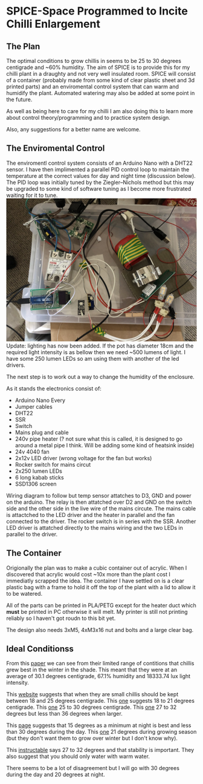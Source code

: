 # SPICE-Space Programmed to Incite Chilli Enlargement
## The Plan
The optimal conditions to grow chillis in seems to be 25 to 30 degrees centigrade and ~60% humidity. The aim of SPICE is to provide this for my chilli plant in a draughty and not very well insulated room. SPICE will consist of a container (probably made from some kind of clear plastic sheet and 3d printed parts) and an enviromental control system that can warm and humidify the plant. Automated watering may also be added at some point in the future.

As well as being here to care for my chilli I am also doing this to learn more about control theory/programming and to practice system design.

Also, any suggestions for a better name are welcome.

## The Enviromental Control
The enviromentl control system consists of an Arduino Nano with a DHT22 sensor. I have then implimented a parallel PID control loop to maintain the temperature at the correct values for day and night time (discussion below). The PID loop was initially tuned by the Ziegler–Nichols method but this may be upgraded to some kind of software tuning as I become more frustrated waiting for it to tune.
![The electronics before any casing](images/electronics.JPG)
Update: lighting has now been added. If the pot has diameter 18cm and the required light intensity is as bellow then we need ~500 lumens of light. I have some 250 lumen LEDs so am using them with another of the led drivers.

The next step is to work out a way to change the humidity of the enclosure. 

As it stands the electronics consist of:
- Arduino Nano Every
- Jumper cables
- DHT22
- SSR
- Switch
- Mains plug and cable
- 240v pipe heater (? not sure what this is called, it is designed to go around a metal pipe I think. Will be adding some kind of heatsink inside)
- 24v 4040 fan
- 2x12v LED driver (wrong voltage for the fan but works)
- Rocker switch for mains circut
- 2x250 lumen LEDs
- 6 long kabab sticks
- SSD1306 screen 

Wiring diagram to follow but temp sensor attatches to D3, GND and power on the arduino. The relay is then attatched over D2 and GND on the switch side and the other side in the live wire of the mains circute. The mains cable is attactched to the LED driver and the heater in parallel and the fan connected to the driver. The rocker switch is in series with the SSR. Another LED driver is attatched directly to the mains wiring and the two LEDs in parallel to the driver.

## The Container
Origionally the plan was to make a cubic container out of acrylic. When I discovered that acrylic would cost ~10x more than the plant cost I immediatly scrapped the idea. The container I have settled on is a clear plastic bag with a frame to hold it off the top of the plant with a lid to allow it to be watered. 

All of the parts can be printed in PLA/PETG except for the heater duct which **must** be printed in PC otherwise it will melt. My printer is still not printing reliably so I haven't got roudn to this bit yet.

The design also needs 3xM5, 4xM3x16 nut and bolts and a large clear bag.

## Ideal Conditionss
From this [paper](https://academicjournals.org/journal/JHF/article-full-text-pdf/73E1C1341288) we can see from their limited range of contitions that chillis grew best in the winter in the shade. This meant that they were at an average of 30.1 degrees centigrade, 67.1% humidity and 18333.74 lux light intensity.

This [website](https://www.thompson-morgan.com/how-to-grow-chilli-peppers) suggests that when they are small chillis should be kept between 18 and 25 degrees centigrade. This [one](https://www.lovethegarden.com/uk-en/article/how-grow-chillies) suggests 18 to 21 degrees centigrade. This [one](https://verticalveg.org.uk/how-to-grow-chillies-in-containers/) 25 to 30 degrees centigrade. This [one](https://www.southdevonchillifarm.co.uk/how-to/growing-chilli-plants/) 27 to 32 degrees but less than 36 degrees when larger. 

This [page](https://www.rhs.org.uk/advice/profile?pid=664) suggests that 15 degrees as a minimum at night is best and less than 30 degrees during the day. This [one](https://www.greenhousesensation.co.uk/over-wintering-chilli-plants/) 21 degrees during growing season (but they don't want them to grow over winter but I don't know why).

This [instructable](https://www.instructables.com/id/12-Tips-on-Growing-Hot-Chilli-Peppers-in-a-Cold-Cl/) says 27 to 32 degrees and that stability is important. They also suggest that you should only water with warm water. 

There seems to be a lot of disagreement but I will go with 30 degrees during the day and 20 degrees at night.